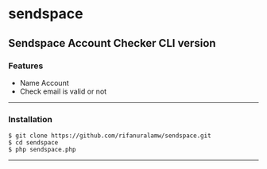 # sendspace
Sendspace Account Checker CLI version
----

### Features

* Name Account
* Check email is valid or not
----

### Installation

```
$ git clone https://github.com/rifanuralamw/sendspace.git
$ cd sendspace
$ php sendspace.php
```
--------
